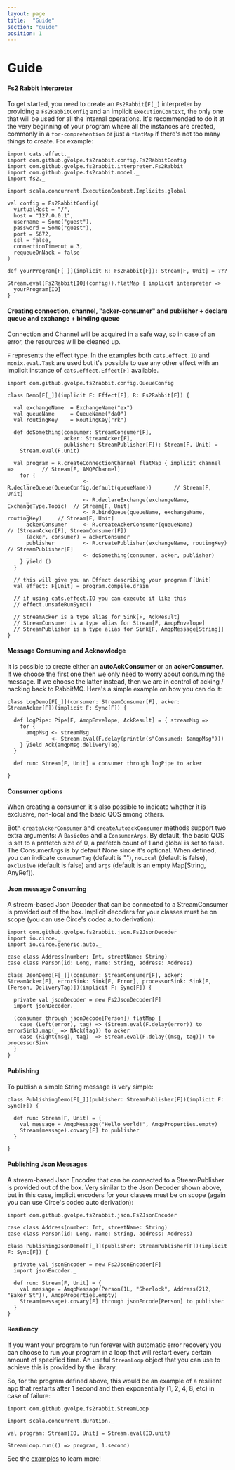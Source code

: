 ```yaml
---
layout: page
title:  "Guide"
section: "guide"
position: 1
---
```


# Guide

#### Fs2 Rabbit Interpreter

To get started, you need to create an `Fs2Rabbit[F[_]` interpreter by providing a `Fs2RabbitConfig` and an implicit `ExecutionContext`, the only one that will be used for all the internal operations. It's recommended to do it at the very beginning of your program where all the instances are created, commonly in a `for-comprehention` or just a `flatMap` if there's not too many things to create. For example:

```tut:book
import cats.effect._
import com.github.gvolpe.fs2rabbit.config.Fs2RabbitConfig
import com.github.gvolpe.fs2rabbit.interpreter.Fs2Rabbit
import com.github.gvolpe.fs2rabbit.model._
import fs2._

import scala.concurrent.ExecutionContext.Implicits.global

val config = Fs2RabbitConfig(
  virtualHost = "/",
  host = "127.0.0.1",
  username = Some("guest"),
  password = Some("guest"),
  port = 5672,
  ssl = false,
  connectionTimeout = 3,
  requeueOnNack = false
)

def yourProgram[F[_]](implicit R: Fs2Rabbit[F]): Stream[F, Unit] = ???

Stream.eval(Fs2Rabbit[IO](config)).flatMap { implicit interpreter =>
  yourProgram[IO]
}
```

#### Creating connection, channel, "acker-consumer" and publisher + declare queue and exchange + binding queue

Connection and Channel will be acquired in a safe way, so in case of an error, the resources will be cleaned up.

`F` represents the effect type. In the examples both `cats.effect.IO` and `monix.eval.Task` are used but it's possible to use any other effect with an implicit instance of `cats.effect.Effect[F]` available.

```tut:silent
import com.github.gvolpe.fs2rabbit.config.QueueConfig

class Demo[F[_]](implicit F: Effect[F], R: Fs2Rabbit[F]) {

  val exchangeName  = ExchangeName("ex")
  val queueName     = QueueName("daQ")
  val routingKey    = RoutingKey("rk")

  def doSomething(consumer: StreamConsumer[F],
                  acker: StreamAcker[F],
                  publisher: StreamPublisher[F]): Stream[F, Unit] =
    Stream.eval(F.unit)

  val program = R.createConnectionChannel flatMap { implicit channel => 	    // Stream[F, AMQPChannel]
    for {
      _                 <- R.declareQueue(QueueConfig.default(queueName))       // Stream[F, Unit]
      _                 <- R.declareExchange(exchangeName, ExchangeType.Topic)  // Stream[F, Unit]
      _                 <- R.bindQueue(queueName, exchangeName, routingKey)     // Stream[F, Unit]
      ackerConsumer     <- R.createAckerConsumer(queueName)	                    // (StreamAcker[F], StreamConsumer[F])
      (acker, consumer) = ackerConsumer
      publisher         <- R.createPublisher(exchangeName, routingKey)	        // StreamPublisher[F]
      _                 <- doSomething(consumer, acker, publisher)
    } yield ()
  }

  // this will give you an Effect describing your program F[Unit]
  val effect: F[Unit] = program.compile.drain

  // if using cats.effect.IO you can execute it like this
  // effect.unsafeRunSync()

  // StreamAcker is a type alias for Sink[F, AckResult]
  // StreamConsumer is a type alias for Stream[F, AmqpEnvelope]
  // StreamPublisher is a type alias for Sink[F, AmqpMessage[String]]
}
```

#### Message Consuming and Acknowledge

It is possible to create either an **autoAckConsumer** or an **ackerConsumer**. If we choose the first one then we only need to worry about consuming the message. If we choose the latter instead, then we are in control of acking / nacking back to RabbitMQ. Here's a simple example on how you can do it:

```tut:silent
class LogDemo[F[_]](consumer: StreamConsumer[F], acker: StreamAcker[F])(implicit F: Sync[F]) {

  def logPipe: Pipe[F, AmqpEnvelope, AckResult] = { streamMsg =>
    for {
      amqpMsg <- streamMsg
      _       <- Stream.eval(F.delay(println(s"Consumed: $amqpMsg")))
    } yield Ack(amqpMsg.deliveryTag)
  }

  def run: Stream[F, Unit] = consumer through logPipe to acker

}
```

#### Consumer options

When creating a consumer, it's also possible to indicate whether it is exclusive, non-local and the basic QOS among others.

Both `createAckerConsumer` and `createAutoackConsumer` methods support two extra arguments: A `BasicQos` and a `ConsumerArgs`. By default, the basic QOS is set to a prefetch size of 0, a prefetch count of 1 and global is set to false. The ConsumerArgs is by default None since it's optional. When defined, you can indicate `consumerTag` (default is ""), `noLocal` (default is false), `exclusive` (default is false) and `args` (default is an empty Map[String, AnyRef]).

#### Json message Consuming

A stream-based Json Decoder that can be connected to a StreamConsumer is provided out of the box. Implicit decoders for your classes must be on scope (you can use Circe's codec auto derivation):

```tut:silent
import com.github.gvolpe.fs2rabbit.json.Fs2JsonDecoder
import io.circe._
import io.circe.generic.auto._

case class Address(number: Int, streetName: String)
case class Person(id: Long, name: String, address: Address)

class JsonDemo[F[_]](consumer: StreamConsumer[F], acker: StreamAcker[F], errorSink: Sink[F, Error], processorSink: Sink[F, (Person, DeliveryTag)])(implicit F: Sync[F]) {

  private val jsonDecoder = new Fs2JsonDecoder[F]
  import jsonDecoder._

  (consumer through jsonDecode[Person]) flatMap {
    case (Left(error), tag) => (Stream.eval(F.delay(error)) to errorSink).map(_ => NAck(tag)) to acker
    case (Right(msg), tag)  => Stream.eval(F.delay((msg, tag))) to processorSink
  }
}
```

#### Publishing

To publish a simple String message is very simple:

```tut:silent
class PublishingDemo[F[_]](publisher: StreamPublisher[F])(implicit F: Sync[F]) {

  def run: Stream[F, Unit] = {
    val message = AmqpMessage("Hello world!", AmqpProperties.empty)
    Stream(message).covary[F] to publisher
  }

}
```

#### Publishing Json Messages

A stream-based Json Encoder that can be connected to a StreamPublisher is provided out of the box. Very similar to the Json Decoder shown above, but in this case, implicit encoders for your classes must be on scope (again you can use Circe's codec auto derivation):

```tut:silent
import com.github.gvolpe.fs2rabbit.json.Fs2JsonEncoder

case class Address(number: Int, streetName: String)
case class Person(id: Long, name: String, address: Address)

class PublishingJsonDemo[F[_]](publisher: StreamPublisher[F])(implicit F: Sync[F]) {

  private val jsonEncoder = new Fs2JsonEncoder[F]
  import jsonEncoder._

  def run: Stream[F, Unit] = {
    val message = AmqpMessage(Person(1L, "Sherlock", Address(212, "Baker St")), AmqpProperties.empty)
    Stream(message).covary[F] through jsonEncode[Person] to publisher
  }
}
```

#### Resiliency

If you want your program to run forever with automatic error recovery you can choose to run your program in a loop that will restart every certain amount of specified time. An useful `StreamLoop` object that you can use to achieve this is provided by the library.

So, for the program defined above, this would be an example of a resilient app that restarts after 1 second and then exponentially (1, 2, 4, 8, etc) in case of failure:

```tut:book
import com.github.gvolpe.fs2rabbit.StreamLoop

import scala.concurrent.duration._

val program: Stream[IO, Unit] = Stream.eval(IO.unit)

StreamLoop.run(() => program, 1.second)
```

See the [examples](https://github.com/gvolpe/fs2-rabbit/tree/master/examples/src/main/scala/com/github/gvolpe/fs2rabbit/examples) to learn more!
